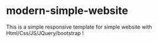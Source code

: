# modern-simple-website
This is a simple responsive template for simple website with Html/Css/JS/JQuery/bootstrap !
